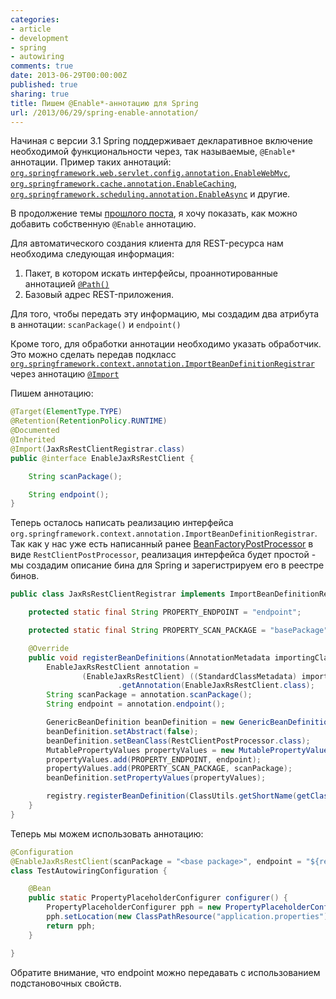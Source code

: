 ```yaml
---
categories:
- article
- development
- spring
- autowiring
comments: true
date: 2013-06-29T00:00:00Z
published: true
sharing: true
title: Пишем @Enable*-аннотацию для Spring
url: /2013/06/29/spring-enable-annotation/
---
```


Начиная с версии 3.1 Spring поддерживает декларативное включение необходимой функциональности через, так называемые, `@Enable*` аннотации. Пример таких аннотаций:
[`org.springframework.web.servlet.config.annotation.EnableWebMvc`](http://static.springsource.org/spring/docs/3.2.x/javadoc-api/org/springframework/web/servlet/config/annotation/EnableWebMvc.html), [`org.springframework.cache.annotation.EnableCaching`](http://static.springsource.org/spring/docs/3.2.x/javadoc-api/org/springframework/cache/annotation/EnableCaching.html), [`org.springframework.scheduling.annotation.EnableAsync`](http://static.springsource.org/spring/docs/3.2.x/javadoc-api/org/springframework/scheduling/annotation/EnableAsync.html) и другие.


В продолжение темы [прошлого поста](/blog/2013/06/28/jaxrs-spring-autowiring/), я хочу показать, как можно добавить собственную `@Enable` аннотацию.

Для автоматического создания клиента для REST-ресурса нам необходима следующая информация: 

1. Пакет, в котором искать интерфейсы, проаннотированные аннотацией [`@Path()`](https://jax-rs-spec.java.net/nonav/2.0/apidocs/javax/ws/rs/Path.html)
2. Базовый адрес REST-приложения.

Для того, чтобы передать эту информацию, мы создадим два атрибута в аннотации: `scanPackage()` и `endpoint()`

Кроме того, для обработки аннотации необходимо указать обработчик. Это можно сделать передав подкласс [`org.springframework.context.annotation.ImportBeanDefinitionRegistrar`](http://static.springsource.org/spring-framework/docs/3.2.x/javadoc-api/org/springframework/context/annotation/ImportBeanDefinitionRegistrar.html) через аннотацию [`@Import`](http://static.springsource.org/spring-framework/docs/3.2.x/javadoc-api/org/springframework/context/annotation/Import.html)

Пишем аннотацию:

```java
@Target(ElementType.TYPE)
@Retention(RetentionPolicy.RUNTIME)
@Documented
@Inherited
@Import(JaxRsRestClientRegistrar.class)
public @interface EnableJaxRsRestClient {

    String scanPackage();

    String endpoint();
}
```


Теперь осталось написать реализацию интерфейса `org.springframework.context.annotation.ImportBeanDefinitionRegistrar`. Так как у нас уже есть написанный ранее [BeanFactoryPostProcessor](http://static.springsource.org/spring-framework/docs/3.2.x/javadoc-api/org/springframework/beans/factory/config/BeanFactoryPostProcessor.html) в виде `RestClientPostProcessor`, реализация интерфейса будет простой - мы создадим описание бина для Spring и зарегистрируем его в реестре бинов. 

```java
public class JaxRsRestClientRegistrar implements ImportBeanDefinitionRegistrar {

    protected static final String PROPERTY_ENDPOINT = "endpoint";

    protected static final String PROPERTY_SCAN_PACKAGE = "basePackage";

    @Override
    public void registerBeanDefinitions(AnnotationMetadata importingClassMetadata, BeanDefinitionRegistry registry) {
        EnableJaxRsRestClient annotation =
                (EnableJaxRsRestClient) ((StandardClassMetadata) importingClassMetadata).getIntrospectedClass()
                        .getAnnotation(EnableJaxRsRestClient.class);
        String scanPackage = annotation.scanPackage();
        String endpoint = annotation.endpoint();

        GenericBeanDefinition beanDefinition = new GenericBeanDefinition();
        beanDefinition.setAbstract(false);
        beanDefinition.setBeanClass(RestClientPostProcessor.class);
        MutablePropertyValues propertyValues = new MutablePropertyValues();
        propertyValues.add(PROPERTY_ENDPOINT, endpoint);
        propertyValues.add(PROPERTY_SCAN_PACKAGE, scanPackage);
        beanDefinition.setPropertyValues(propertyValues);

        registry.registerBeanDefinition(ClassUtils.getShortName(getClass()), beanDefinition);
    }
}
``` 

Теперь мы можем использовать аннотацию:

```java
@Configuration
@EnableJaxRsRestClient(scanPackage = "<base package>", endpoint = "${remote.rest.endpoint}")
class TestAutowiringConfiguration {

    @Bean
    public static PropertyPlaceholderConfigurer configurer() {
        PropertyPlaceholderConfigurer pph = new PropertyPlaceholderConfigurer();
        pph.setLocation(new ClassPathResource("application.properties"));
        return pph;
    }

}
```

Обратите внимание, что endpoint можно передавать с использованием подстановочных свойств.

